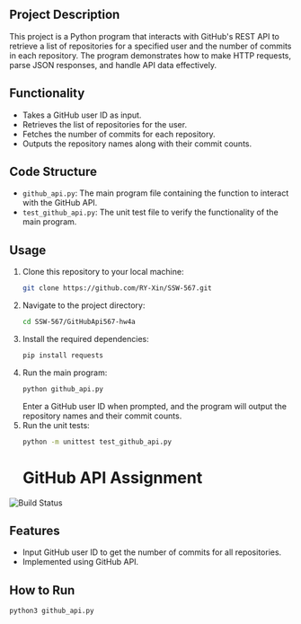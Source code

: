 ## Project Description
This project is a Python program that interacts with GitHub's REST API to retrieve a list of repositories for a specified user and the number of commits in each repository. The program demonstrates how to make HTTP requests, parse JSON responses, and handle API data effectively.
## Functionality
- Takes a GitHub user ID as input.
- Retrieves the list of repositories for the user.
- Fetches the number of commits for each repository.
- Outputs the repository names along with their commit counts.
## Code Structure
- `github_api.py`: The main program file containing the function to interact with the GitHub API.
- `test_github_api.py`: The unit test file to verify the functionality of the main program.
## Usage
1. Clone this repository to your local machine:
   ```bash
   git clone https://github.com/RY-Xin/SSW-567.git
   ```
2. Navigate to the project directory:
   ```bash
   cd SSW-567/GitHubApi567-hw4a
   ```
3. Install the required dependencies:
   ```bash
   pip install requests
   ```
4. Run the main program:
   ```bash
   python github_api.py
   ```
   Enter a GitHub user ID when prompted, and the program will output the repository names and their commit counts.
5. Run the unit tests:
   ```bash
   python -m unittest test_github_api.py
   ```
   # GitHub API Assignment

![Build Status](https://circleci.com/gh/RY-Xin/SSW-567/tree/main.svg?style=shield)

## Features
- Input GitHub user ID to get the number of commits for all repositories.
- Implemented using GitHub API.

## How to Run
```bash
python3 github_api.py

